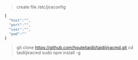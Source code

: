 
> create file /etc/jiraconfig

```javascript
{
  "host":"",
  "port":"",
  "user":"",
  "pwd":""
}
```

>git clone https://github.com/houleitaidii/taidiijiracmd.git
>cd taidiijiracmd
>sudo npm install -g